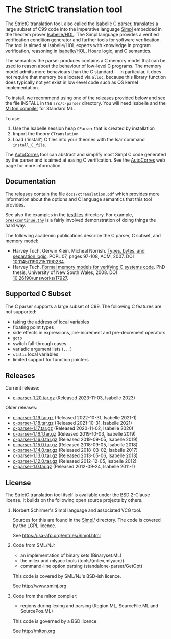 <!--
     Copyright 2024, Proofcraft Pty Ltd
     Copyright 2020, Data61, CSIRO (ABN 41 687 119 230)

     SPDX-License-Identifier: CC-BY-SA-4.0
-->

The StrictC translation tool
============================

The StrictC translation tool, also called the Isabelle C parser, translates a
large subset of C99 code into the imperative language [Simpl] embedded in the
theorem prover [Isabelle/HOL]. The Simpl language provides a verified
verification condition generator and further tools for software verification.
The tool is aimed at Isabelle/HOL experts with knowledge in program
verification, reasoning in [Isabelle/HOL], Hoare logic, and C semantics.

The semantics the parser produces contains a C memory model that can be used to
reason about the behaviour of low-level C programs. The memory model admits more
behaviours than the C standard -- in particular, it does not require that memory
be allocated via `alloc`, because this library function does typically not yet
exist in low-level code such as OS kernel implementation.

To install, we recommend using one of the [releases] provided below and see the
file INSTALL in the `src/c-parser` directory. You will need Isabelle and the
[MLton compiler] for Standard ML.

To use:

1. Use the Isabelle session heap `CParser` that is created by installation
2. Import the theory `CTranslation`
3. Load ('install') C files into your theories with the Isar command
   `install_C_file`.

The [AutoCorres] tool can abstract and simplify most Simpl C code generated by
the parser and is aimed at easing C verification. See the [AutoCorres] web page
for more information.

[Isabelle/HOL]: https://isabelle.in.tum.de
[Simpl]: https://isa-afp.org/entries/Simpl.html
[releases]: #releases
[testfiles]: testfiles/
[breakcontinue]: testfiles/breakcontinue.thy
[MLton compiler]: http://mlton.org
[AutoCorres]: https://trustworthy.systems/projects/OLD/autocorres/

Documentation
-------------

The [releases] contain the file `docs/ctranslation.pdf` which provides more
information about the options and C language semantics that this tool provides.

See also the examples in the [testfiles] directory.  For example,
[`breakcontinue.thy`][breakcontinue] is a fairly involved demonstration of doing
things the hard way.


The following academic publications describe the C parser, C subset, and memory
model:

- Harvey Tuch, Gerwin Klein, Micheal Norrish. [Types, bytes, and separation logic][1].
  POPL'07, pages 97-108, ACM, 2007.
  DOI [10.1145/1190215.1190234](https://doi.org/10.1145/1190215.1190234).
- Harvey Tuch. [Formal memory models for verifying C systems code][2]. PhD thesis,
  University of New South Wales, 2008.
  DOI [10.26190/unsworks/17927](https://doi.org/10.26190/unsworks/17927).

[1]: https://trustworthy.systems/publications/papers/Tuch_KN_07.abstract
[2]: https://trustworthy.systems/publications/papers/Tuch:phd.abstract

Supported C Subset
------------------

The C parser supports a large subset of C99. The following C features are not
supported:

- taking the address of local variables
- floating point types
- side effects in expressions, pre-increment and pre-decrement operators
- `goto`
- switch fall-through cases
- variadic argument lists (`...`)
- `static` local variables
- limited support for function pointers

Releases
--------

Current release:

- [c-parser-1.20.tar.gz][1.20] (Released 2023-11-03, Isabelle 2023)

Older releases:

- [c-parser-1.19.tar.gz][1.19] (Released 2022-10-31, Isabelle 2021-1)
- [c-parser-1.18.tar.gz][1.18] (Released 2021-10-31, Isabelle 2021)
- [c-parser-1.17.tar.gz][1.17] (Released 2020-11-02, Isabelle 2020)
- [c-parser-1.16.1.tar.gz][1.16.1] (Released 2019-10-03, Isabelle 2019)
- [c-parser-1.16.0.tar.gz][1.16.0] (Released 2019-09-05, Isabelle 2019)
- [c-parser-1.15.0.tar.gz][1.15] (Released 2018-09-05, Isabelle 2018)
- [c-parser-1.14.0.tar.gz][1.14] (Released 2018-03-02, Isabelle 2017)
- [c-parser-1.13.0.tar.gz][1.13] (Released 2013-05-06, Isabelle 2013)
- [c-parser-1.12.0.tar.gz][1.12] (Released 2012-12-05, Isabelle 2012)
- [c-parser-1.0.tar.gz][1.0] (Released 2012-09-24, Isabelle 2011-1)

[1.20]: https://github.com/seL4/l4v/releases/download/autocorres-1.10/c-parser-1.20.tar.gz
[1.19]: https://github.com/seL4/l4v/releases/download/autocorres-1.9/c-parser-1.19.tar.gz
[1.18]: https://github.com/seL4/l4v/releases/download/autocorres-1.8/c-parser-1.18.tar.gz
[1.17]: https://c-parser.s3.us-east-2.amazonaws.com/c-parser-1.17.tar.gz
[1.16.1]: https://c-parser.s3.us-east-2.amazonaws.com/c-parser-1.16.1.tar.gz
[1.16.0]: https://c-parser.s3.us-east-2.amazonaws.com/c-parser-1.16.0.tar.gz
[1.15]: https://c-parser.s3.us-east-2.amazonaws.com/c-parser-1.15.0.tar.gz
[1.14]: https://c-parser.s3.us-east-2.amazonaws.com/c-parser-1.14.0.tar.gz
[1.13]: https://c-parser.s3.us-east-2.amazonaws.com/c-parser-1.13.0.tar.gz
[1.12]: https://c-parser.s3.us-east-2.amazonaws.com/c-parser-1.12.0.tar.gz
[1.0]: https://c-parser.s3.us-east-2.amazonaws.com/c-parser-1.0.tar.gz

License
-------

The StrictC translation tool itself is available under the BSD 2-Clause license.
It builds on the following open source projects by others.

1. Norbert Schirmer's Simpl language and associated VCG tool.

   Sources for this are found in the [Simpl/](Simpl/) directory.  The
   code is covered by the LGPL licence.

   See <https://isa-afp.org/entries/Simpl.html>

2. Code from SML/NJ:
   - an implementation of binary sets (Binaryset.ML)
   - the mllex and mlyacc tools (tools/{mllex,mlyacc})
   - command-line option parsing (standalone-parser/GetOpt)

   This code is covered by SML/NJ's BSD-ish licence.

   See <http://www.smlnj.org>

3. Code from the mlton compiler:
   - regions during lexing and parsing (Region.ML, SourceFile.ML and
     SourcePos.ML)

   This code is governed by a BSD licence.

   See <http://mlton.org>
